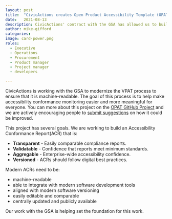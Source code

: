 ```yaml
---
layout: post
title:  "CivicActions creates Open Product Accessibility Template (OPAT) with the GSA"
date:   2021-08-13
description: CivicActions' contract with the GSA has allowed us to build a open Accessibility Conformance Report that is machine-readable Open Product Accessibility Template (OPAT).
author: mike-gifford
categories: 
image: card-power.png
roles:
  - Executive
  - Operations
  - Procurement
  - Product manager
  - Project manager
  - developers

---
```


CivicActions is working with the GSA to modernize the VPAT process to ensure that it is machine-readable. The goal of this process is to help make accessibility conformance monitoring easier and more meaningful for everyone. You can more about this project on the [OPAT GitHub Project](https://github.com/GSA/open-product-accessibility-template) and we are actively encouraging people to [submit suggestions](https://github.com/GSA/open-product-accessibility-template/issues) on how it could be improved. 

This project has several goals. We are working to build an Accessibility Conformance Report(ACR) that is:
  - **Transparent** - Easily comparable compliance reports.
  - **Validatable** - Confidence that reports meet minimum standards.
  - **Aggregable** - Enterprise-wide accessibility confidence.
  - **Versioned** - ACRs should follow digital best practices.

Modern ACRs need to be:
  - machine-readable
  - able to integrate with modern software development tools
  - aligned with modern software versioning
  - easily editable and comparable
  - centrally updated and publicly available

Our work with the GSA is helping set the foundation for this work. 
